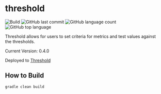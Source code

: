 # threshold
![Build](https://github.com/trevorism/threshold/actions/workflows/deploy.yml/badge.svg)
![GitHub last commit](https://img.shields.io/github/last-commit/trevorism/threshold)
![GitHub language count](https://img.shields.io/github/languages/count/trevorism/threshold)
![GitHub top language](https://img.shields.io/github/languages/top/trevorism/threshold)

Threshold allows for users to set criteria for metrics and test values against the thresholds.

Current Version: 0.4.0

Deployed to [Threshold](https://threshold.action.trevorism.com)

## How to Build
`gradle clean build`